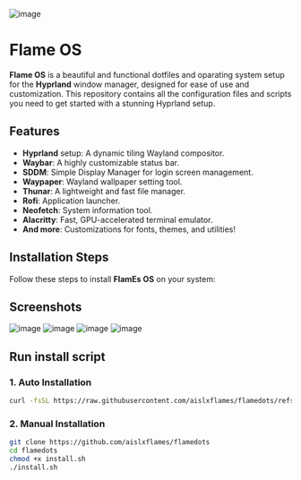 ![image](https://github.com/user-attachments/assets/fd8d13fa-ea1d-4910-9421-9292109f77a9)
# Flame OS

**Flame OS** is a beautiful and functional dotfiles and oparating system setup for the **Hyprland** window manager, designed for ease of use and customization. This repository contains all the configuration files and scripts you need to get started with a stunning Hyprland setup.

## Features

- **Hyprland** setup: A dynamic tiling Wayland compositor.
- **Waybar**: A highly customizable status bar.
- **SDDM**: Simple Display Manager for login screen management.
- **Waypaper**: Wayland wallpaper setting tool.
- **Thunar**: A lightweight and fast file manager.
- **Rofi**: Application launcher.
- **Neofetch**: System information tool.
- **Alacritty**: Fast, GPU-accelerated terminal emulator.
- **And more**: Customizations for fonts, themes, and utilities!

## Installation Steps

Follow these steps to install **FlamEs OS** on your system:

## Screenshots

![image](https://github.com/user-attachments/assets/e7ff414e-0790-4977-a8ce-0409e0f99c9b)
![image](https://github.com/user-attachments/assets/5acd02f5-81f7-4986-8743-0e65f2cf0049)
![image](https://github.com/user-attachments/assets/5bc60986-d312-4fe5-b347-e037f0ca5a76)
![image](https://github.com/user-attachments/assets/0dd0031c-7f45-436e-8c4d-f55073387de5)


## Run install script

### 1. Auto Installation
```bash
curl -fsSL https://raw.githubusercontent.com/aislxflames/flamedots/refs/heads/main/setup.sh | bash
```
### 2. Manual Installation 
```bash
git clone https://github.com/aislxflames/flamedots
cd flamedots
chmod +x install.sh
./install.sh
```

